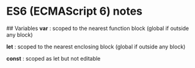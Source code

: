 # ES6 (ECMAScript 6) notes
## Variables 
**var** : scoped to the nearest function block (global if outside any block)

**let** : scoped to the nearest enclosing block (global if outside any block)

**const** : scoped as let but not editable